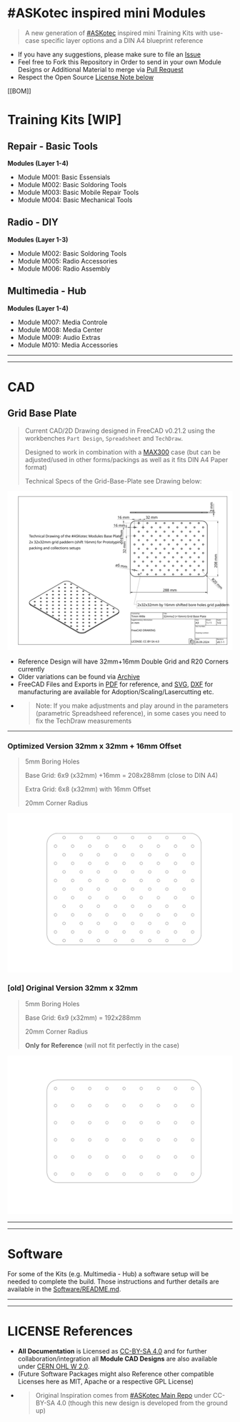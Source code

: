 # #ASKotec inspired mini Modules

> A new generation of [#ASKotec](https://ASKotec.openculture.agency) inspired mini Training Kits with use-case specific layer options and a DIN A4 blueprint reference

- If you have any suggestions, please make sure to file an [Issue](https://github.com/opencultureagency/ASKotec-Modules/issues)
- Feel free to Fork this Repository in Order to send in your own Module Designs or Additional Material to merge via [Pull Request](https://github.com/opencultureagency/ASKotec-Modules/pulls)
- Respect the Open Source [License Note below](README.md#license-references)


[[BOM]]




# Training Kits [WIP]

## Repair - Basic Tools

**Modules (Layer 1-4)**

- Module M001: Basic Essensials
- Module M002: Basic Soldoring Tools
- Module M003: Basic Mobile Repair Tools
- Module M004: Basic Mechanical Tools

## Radio - DIY

**Modules (Layer 1-3)**

- Module M002: Basic Soldoring Tools
- Module M005: Radio Accessories
- Module M006: Radio Assembly

## Multimedia - Hub

**Modules (Layer 1-4)**

- Module M007: Media Controle
- Module M008: Media Center
- Module M009: Audio Extras
- Module M010: Media Accessories

---

---


# CAD

## Grid Base Plate

> Current CAD/2D Drawing designed in FreeCAD v0.21.2 using the workbenches `Part Design`, `Spreadsheet` and `TechDraw`.
>
> Designed to work in combination with a [MAX300](https://xenotec-shop.de/produkt/max300/) case (but can be adjusted/used in other forms/packings as well as it fits DIN A4 Paper format)
>
> Technical Specs of the Grid-Base-Plate see Drawing below:

![](CAD/Grid-Base-Plate/TechnicalDrawing+16mm.svg)

- Reference Design will have 32mm+16mm Double Grid and R20 Corners currently
- Older variations can be found via [Archive](Archive/)
- FreeCAD Files and Exports in [PDF](CAD/Grid-Base-Plate/TechnicalDrawing+16mm.pdf) for reference, and [SVG](CAD/Grid-Base-Plate/Base-16grid-9x6+8x6+1+16mm_R20.svg), [DXF](CAD/Grid-Base-Plate/Base-16grid-9x6+8x6+1+16mm_R20.dxf) for manufacturing are available for Adoption/Scaling/Lasercutting etc.
- > Note: If you make adjustments and play around in the parameters (parametric Spreadsheed reference), in some cases you need to fix the TechDraw measurements


---

### **Optimized Version 32mm x 32mm + 16mm Offset**

> 5mm Boring Holes  
>
> Base Grid: 6x9 (x32mm) +16mm = 208x288mm (close to DIN A4)
>
> Extra Grid: 6x8 (x32mm) with 16mm Offset
>
> 20mm Corner Radius

![](CAD/Grid-Base-Plate/Base-16grid-9x6+8x6+1+16mm_R20.svg)


### [old] **Original Version 32mm x 32mm**

> 5mm Boring Holes  
>
> Base Grid: 6x9 (x32mm) = 192x288mm 
>
> 20mm Corner Radius
>
> **Only for Reference** (will not fit perfectly in the case)

![](CAD/Grid-Base-Plate/Base-32grid-9x6_R20.svg)


---

---


# Software

For some of the Kits (e.g. Multimedia - Hub) a software setup will be needed to complete the build. Those instructions and further details are available in the [Software/README.md](Software/README.md).

---

---


# LICENSE References

- **All Documentation** is Licensed as [CC-BY-SA 4.0](LICENSE_CC_BY_SA_4.0.md) and for further collaboration/integration all **Module CAD Designs** are also available under [CERN OHL W 2.0](CAD/LICENSE_cern_ohl_w_v2.txt). 
- (Future Software Packages might also Reference other compatible Licenses here as MIT, Apache or a respective GPL License)
- > Original Inspiration comes from [#ASKotec Main Repo](https://github.com/opencultureagency/ASKotec) under CC-BY-SA 4.0 (though this new design is developed from the ground up)